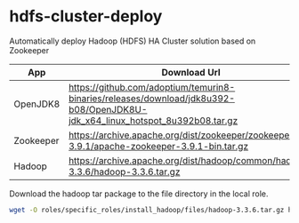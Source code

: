 # hdfs-cluster-deploy

Automatically deploy Hadoop (HDFS) HA Cluster solution based on Zookeeper


| App       | Download Url                                                                                                                  |
|-----------|-------------------------------------------------------------------------------------------------------------------------------|
| OpenJDK8  | https://github.com/adoptium/temurin8-binaries/releases/download/jdk8u392-b08/OpenJDK8U-jdk_x64_linux_hotspot_8u392b08.tar.gz  |
| Zookeeper | https://archive.apache.org/dist/zookeeper/zookeeper-3.9.1/apache-zookeeper-3.9.1-bin.tar.gz                                   |
| Hadoop    | https://archive.apache.org/dist/hadoop/common/hadoop-3.3.6/hadoop-3.3.6.tar.gz                                                |


Download the hadoop tar package to the file directory in the local role.

```bash
wget -O roles/specific_roles/install_hadoop/files/hadoop-3.3.6.tar.gz https://archive.apache.org/dist/hadoop/common/hadoop-3.3.6/hadoop-3.3.6.tar.gz
```

